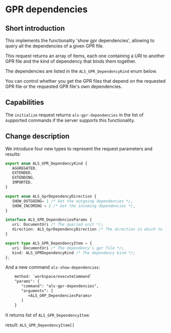 # GPR dependencies

## Short introduction

This implements the functionality 'show gpr dependencies', allowing to
query all the dependencies of a given GPR file.

This request returns an array of items, each one containing a URI
to another GPR file and the kind of dependency that binds them together.

The dependencies are listed in the `ALS_GPR_DependencyKind` enum below.

You can control whether you get the GPR files that depend on the
requested GPR file or the requested GPR file's own dependencies.

## Capabilities

The `initialize` request returns `als-gpr-dependencies` in the list of
supported commands if the server supports this functionality.

## Change description

We introduce four new types to represent the request parameters and results:

```typescript
export enum ALS_GPR_DependencyKind {
   AGGREGATED,
   EXTENDED,
   EXTENDING,
   IMPORTED,
}

export enum ALS_GprDependencyDirection {
   SHOW_OUTGOING= 1 /* Get the outgoing dependencies */,
   SHOW_INCOMING = 2 /* Get the incoming dependencies */,
}

interface ALS_GPR_DependenciesParams {
   uri: DocumentUri /* The queried unit */;
   direction: ALS_GprDependencyDirection /* The direction in which to fetch the dependencies */;
}

export type ALS_GPR_DependencyItem = {
   uri: DocumentUri /* The dependency's gpr file */;
   kind: ALS_GPRDependencyKind /* The dependency kind */;
};
```

And a new command `als-show-dependencies`:

```txt
    method: `workspace/executeCommand`
    "params": {
       "command": "als-gpr-dependencies",
       "arguments": [
          <ALS_GRP_DependenciesParams>
       ]
    }
```

It returns list of `ALS_GPR_DependencyItem`:

result: `ALS_GPR_DependencyItem[]`
